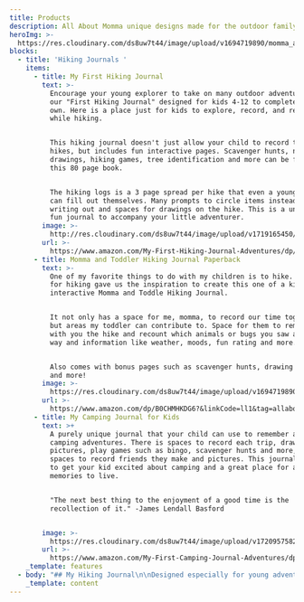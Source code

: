 ```yaml
---
title: Products
description: All About Momma unique designs made for the outdoor family and friends
heroImg: >-
  https://res.cloudinary.com/ds8uw7t44/image/upload/v1694719890/momma_and_toddler_hiking_jounral_zsmmyq.jpg
blocks:
  - title: 'Hiking Journals '
    items:
      - title: My First Hiking Journal
        text: >-
          Encourage your young explorer to take on many outdoor adventures with
          our "First Hiking Journal" designed for kids 4-12 to complete on their
          own. Here is a place just for kids to explore, record, and remember
          while hiking. 


          This hiking journal doesn't just allow your child to record their
          hikes, but includes fun interactive pages. Scavenger hunts, nature
          drawings, hiking games, tree identification and more can be found in
          this 80 page book. 


          The hiking logs is a 3 page spread per hike that even a younger child
          can fill out themselves. Many prompts to circle items instead of
          writing out and spaces for drawings on the hike. This is a unique and
          fun journal to accompany your little adventurer. 
        image: >-
          http://res.cloudinary.com/ds8uw7t44/image/upload/v1719165450/my_first_hiking_journal_ttu9wv.jpg
        url: >-
          https://www.amazon.com/My-First-Hiking-Journal-Adventures/dp/B0D7MLZXCN?crid=3FHA3O5SPY8RL&dib=eyJ2IjoiMSJ9.WpGE313Te3k04e0JnP2REqL4JJqpYk74O5H-_0DwMEE9kwMGyaqJu3r4jbaoU5tUVYwAEvAuHXAySKGbqWTpK-fVbtBc1Q7jFNlrnbAzXVYmbYpZ42BQLnWJvh6gNg36JzLfInXKRymTDMRCsQqhIPq-nUfv-LCDTTX_0cQeIAZffQz7qGOAm1UQSFHWbhnYLymbPQFVwYKAe8mCgheH2FiBJNeYGgqdgTBoZKxNNkU.i5svg2s51Uc5VKQJJw5kcR1Ivs6P4tAZny3QQHzBwcw&dib_tag=se&keywords=my+first+hiking+journal&qid=1719166909&s=books&sprefix=my+first+hiking+journal%2Cstripbooks%2C71&sr=1-1&linkCode=ll1&tag=allaboutmom06-20&linkId=6e8e71e2dae5ebf80f2a474c65f2d29d&language=en_US&ref_=as_li_ss_tl
      - title: Momma and Toddler Hiking Journal Paperback
        text: >-
          One of my favorite things to do with my children is to hike. Our love
          for hiking gave us the inspiration to create this one of a kind
          interactive Momma and Toddle Hiking Journal.


          It not only has a space for me, momma, to record our time together,
          but areas my toddler can contribute to. Space for them to remember
          with you the hike and recount which animals or bugs you saw along the
          way and information like weather, moods, fun rating and more. 


          Also comes with bonus pages such as scavenger hunts, drawing spaces
          and more! 
        image: >-
          https://res.cloudinary.com/ds8uw7t44/image/upload/v1694719890/momma_and_toddler_hiking_jounral_zsmmyq.jpg
        url: >-
          https://www.amazon.com/dp/B0CHMHKDG6?&linkCode=ll1&tag=allaboutmom06-20&linkId=a894d66ee81d5d7da501d95f95cfbc7c&language=en_US&ref_=as_li_ss_tl
      - title: My Camping Journal for Kids
        text: >+
          A purely unique journal that your child can use to remember all your
          camping adventures. There is spaces to record each trip, draw
          pictures, play games such as bingo, scavenger hunts and more, and
          spaces to record friends they make and pictures. This journal is bound
          to get your kid excited about camping and a great place for all the
          memories to live.


          "The next best thing to the enjoyment of a good time is the
          recollection of it." -James Lendall Basford


        image: >-
          https://res.cloudinary.com/ds8uw7t44/image/upload/v1720957582/my_first_camping_journal_uicgyj.jpg
        url: >-
          https://www.amazon.com/My-First-Camping-Journal-Adventures/dp/B0D8WLW7P7?crid=190YN0O67CBBB&dib=eyJ2IjoiMSJ9.lIOuk_eRQnrmnnnO63KVEDNo00cuRX5LDwssaSmeV9xB7dkq_cBLLOneYFUL4CneXp-SfbpLER-AzIPEt-_QmCmOU8ZS9Y8HJaNDHbu2BCYPm5p024hc5Djm_oeJHIICqQ9kjFBCl-VQTXfOA_dZwj2S3YLRi-oCcRjRLpIub6_QnPSI-PDyAlutJar-PDzRYcHrCZFDcsBjL_Izyo_fhq9A3hAUkdowpsXRTxDNCZc.paGk7yZYiFrRweOLP-ATKVwKHiY9IJC4vwUEn-JFQNY&dib_tag=se&keywords=my+first+camping+journal&qid=1720957642&sprefix=my+first+camping+journal%2Caps%2C71&sr=8-6&linkCode=ll1&tag=allaboutmom06-20&linkId=8a76f5be58b38476d356629d999763e1&language=en_US&ref_=as_li_ss_tl
    _template: features
  - body: "## My Hiking Journal\n\nDesigned especially for young adventurers to tweens,\_this one of a kind journal is the perfect companion for their outdoor explorations. Packed with easy-to-use hiking logs and ample space for budding artists to sketch the wonders of nature they encounter, it's an ideal first hiking journal.\n\nBut that's not all! This journal goes beyond the ordinary with special features tailored to enhance the hiking experience. Engage in thrilling scavenger hunts, play exciting hiking games, and learn to identify the tracks of fascinating wildlife along the trail.\n\nWith ['A Kid's Hiking Journal,](https://www.amazon.com/My-First-Hiking-Journal-Adventures/dp/B0D7MLZXCN/ref=sr_1_1?crid=14Z8YZRXPA06X\\&dib=eyJ2IjoiMSJ9.WpGE313Te3k04e0JnP2REiBBN5fWzOCuMXg-Uu5Cl5IXagYAQR1W0amu11VXYyo4qd0faTBHBwud-xe2C-iFRtoA_siGOj7-XhKulVcEcmxGWik7lL-t0Plx9AHEQyR2KDnKScosEozRnWyNp79uFKlbStcDULGShGpAJ1pqApNuTwyaO4EekPH_Rcz-t_S7BcSRB67CRipYCPx1KTem2KQclWfK1QemOxc3JXv9EU5aEkWEQx8H07A9CVY_bsS345FWmZHTKtvaObhI2CE5q8uoMe3A-JgyFLcflz0Whdo.b5OucuXrLkvMyGlMRQ6oYvCmLMmIKEY4w8HZkrHUBNI\\&dib_tag=se\\&keywords=my+first+hiking+journal\\&qid=1719165414\\&sprefix=my+first+hiking+journal%2Caps%2C81\\&sr=8-1)' every trek becomes an educational and unforgettable adventure. Get ready to unleash your inner explorer and create lasting memories in the great outdoors!\n\nIncludes:\n\n* **15 Hiking Logs with Space for Nature Drawings**\n* **Packing Checklist**\n* **8 Unique Scavenger Hunts**\n* **Hiking Game Pages**\n* **Pages to Attach Hiking Photos**\n* **Tree Identification Page**\n* **Animal Identification Page**\n* **Space for Hiking Goals and Notes**\n* **Additional Drawing Pages**\n\n\"My Hiking Journal for Kids\" is a must have and brings excitement to your child's hiking adventures. A space for them to remember their awesome adventures and relive at any time.\n\n## Momma and Toddler Interactive Hiking Journal\n\nUnlock the magic of every moment with our [Momma and Toddler Interactive Journal](https://www.amazon.com/Momma-Toddler-Hiking-Journal-interactive/dp/B0CHMHKDG6/ref=tmm_pap_swatch_0?_encoding=UTF8\\&dib_tag=se\\&dib=eyJ2IjoiMSJ9.ze1mo1w6CWrsE8oTfkTsOnF6x1x05xUPyTZom4s_96M.GMdCPyKM1gCR9cG_0EuUMSygKv6lLn3qCKSwejeOZEw\\&qid=1719166361\\&sr=1-2). From the first giggle to the endless adventures, capture the joy of parenthood with a keepsake that grows with your little one. Start creating memories that last a lifetime today!\n\nThis journal is designed for both momma and toddler to complete together. A toddler can help by circling certain aspects of the hike such as weather, mood, number of people and animals found. Mom can help fill in some specifics like favorite moments, trail name and any additional notes. A spot for a photo for each log is available and this journal will hold all your first hiking memories. \n\nIncludes:\n\n* **Trail finding information and planning**\n* **Snack planning page**\n* **Ideas for added fun on the trails**\n* **Goal setting**\n* **22 hiking logs**\n* **6 scavenger hunts**\n* **7 pages of memories**\n* **6 hiking summary pages**\n\n## My Camping Journal\n\nNo matter if your style of camping is with tents, RV or staying in cabins this [Camping Journal for Kids ](https://www.amazon.com/My-First-Camping-Journal-Adventures/dp/B0D8WLW7P7?crid=190YN0O67CBBB\\&dib=eyJ2IjoiMSJ9.lIOuk_eRQnrmnnnO63KVEDNo00cuRX5LDwssaSmeV9xB7dkq_cBLLOneYFUL4CneXp-SfbpLER-AzIPEt-_QmCmOU8ZS9Y8HJaNDHbu2BCYPm5p024hc5Djm_oeJHIICqQ9kjFBCl-VQTXfOA_dZwj2S3YLRi-oCcRjRLpIub6_QnPSI-PDyAlutJar-PDzRYcHrCZFDcsBjL_Izyo_fhq9A3hAUkdowpsXRTxDNCZc.paGk7yZYiFrRweOLP-ATKVwKHiY9IJC4vwUEn-JFQNY\\&dib_tag=se\\&keywords=my+first+camping+journal\\&qid=1720957642\\&sprefix=my+first+camping+journal%2Caps%2C71\\&sr=8-6\\&linkCode=ll1\\&tag=allaboutmom06-20\\&linkId=ffbd63779069c75bbdea27be5efdbb24\\&language=en_US\\&ref_=as_li_ss_tl)will be a perfect companion for them. Designed with games, animal and tree information, camping logs and spaces for notes and drawings this journal will capture a kids imagination and showcase all their awesome trips.\n\nThe journal is created for kids as young as 4 and up to age 12. Easy journaling logs which include circling activities and information about each trip and spaces to write in favorites along the way. This journal has camp bingo and will get your kids searching the camp ground to find all the animals, bugs or nature items. \n\nIncludes:\n\n* Camping Goals\n* Packing List \n* Identifying Animals and Trees in Nature\n* 13 Three Page Camping Logs\n* 10 Scavenger Hunts\n* Alphabet Camping Game\n* Camp Friend Information\n* Camping Photos\n* Camping Notes\n*  Additional Drawing Spaces\n\n![mom and toddler journaling together](https://res.cloudinary.com/ds8uw7t44/image/upload/v1718729923/charlie_and_me_hiking_journal_discussion_i1srle.jpg)\n\nJournaling allows you and your little one to not forget the amazing adventures you embark on today. A year or twenty years down the line you will have this creative space showcasing how much fun you had together. A place to not forget and to relive whenever you want.\n"
    _template: content
---
```


